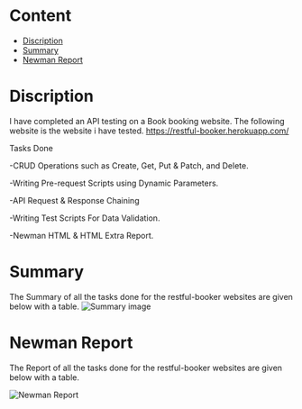 # Content    
- [ Discription](#discription )
- [Summary](#summary) 
- [Newman Report](#newmanreport) 
# Discription 
I have completed an API testing on a Book booking website. The following website is the website i have tested. https://restful-booker.herokuapp.com/

Tasks Done

-CRUD Operations such as Create, Get, Put & Patch, and Delete.

-Writing Pre-request Scripts using Dynamic Parameters.

-API Request & Response Chaining

-Writing Test Scripts For Data Validation.

-Newman HTML & HTML Extra Report.

# Summary 
The Summary of all the tasks done for the restful-booker websites are given below with a table.
![Summary image](Image/report_table.png)

# Newman Report
The Report of all the tasks done for the restful-booker websites are given below with a table.

![Newman Report](Image/newman_report.jpeg)
